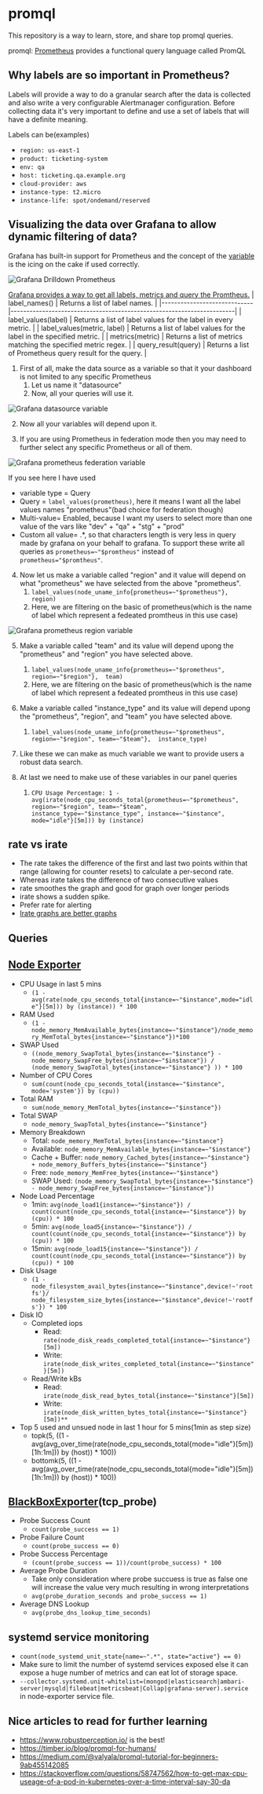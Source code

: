 # promql
This repository is a way to learn, store, and share top promql queries.

promql: [Prometheus](https://prometheus.io/) provides a functional query language called PromQL

## **Why labels are so important in Prometheus?**
Labels will provide a way to do a granular search after the data is collected and also write a very configurable Alertmanager configuration. Before collecting data it's very important to define and use a set of labels that will have a definite meaning.

Labels can be(examples)
- `region: us-east-1`
- `product: ticketing-system`
- `env: qa`
- `host: ticketing.qa.example.org`
- `cloud-provider: aws`
- `instance-type: t2.micro`
- `instance-life: spot/ondemand/reserved`

## Visualizing the data over Grafana to allow dynamic filtering of data?

Grafana has built-in support for Prometheus and the concept of the [variable]((https://grafana.com/docs/grafana/latest/variables/templates-and-variables/)) is the icing on the cake if used correctly.

![Grafana Drilldown Prometheus](https://github.com/shubhamc183/promql/blob/master/media/grfana_drill_down_prometheus.png?raw=true)

[Grafana provides a way to get all labels, metrics and query the Promtheus.](https://grafana.com/docs/grafana/latest/features/datasources/prometheus/#query-variable)
| label_names()               | Returns a list of label names.                                        |
|-----------------------------|-----------------------------------------------------------------------|
| label_values(label)         | Returns a list of label values for the label in every metric.         |
| label_values(metric, label) | Returns a list of label values for the label in the specified metric. |
| metrics(metric)             | Returns a list of metrics matching the specified metric regex.        |
| query_result(query)         | Returns a list of Prometheus query result for the query.              |

1. First of all, make the data source as a variable so that it your dashboard is not limited to any specific Prometheus
   1. Let us name it "datasource"
   2. Now, all your queries will use it.

![Grafana datasource variable](https://github.com/shubhamc183/promql/blob/master/media/datasource.png?raw=true)

2. Now all your variables will depend upon it.

3. If you are using Prometheus in federation mode then you may need to further select any specific Prometheus or all of them.

![Grafana prometheus federation variable](https://github.com/shubhamc183/promql/blob/master/media/prometheus_ferderation_var.png?raw=true)

If you see here I have used
- variable type = Query
- Query = `label_values(prometheus)`, here it means I want all the label values names "prometheus"(bad choice for federation though) 
- Multi-value= Enabled, because I want my users to select more than one value of the vars like "dev" + "qa" + "stg" + "prod"
- Custom all value= .*, so that characters length is very less in query made by grafana on your behalf to grafana. To support these write all queries as `prometheus=~"$promtheus"` instead of `prometheus="$promtheus"`.

4. Now let us make a variable called "region" and it value will depend on what "prometheus" we have selected from the above "prometheus".
   1. `label_values(node_uname_info{prometheus=~"$prometheus"}, region)`
   2. Here, we are filtering on the basic of prometheus(which is the name of label which represent a fedeated promtheus in this use case)

![Grafana prometheus region variable](https://github.com/shubhamc183/promql/blob/master/media/region_var.png?raw=true)

5. Make a variable called "team" and its value will depend upong the "prometheus" and "region" you have selected above.
   1. `label_values(node_uname_info{prometheus=~"$prometheus", region=~"$region"},  team)`
   2. Here, we are filtering on the basic of prometheus(which is the name of label which represent a fedeated promtheus in this use case)

6. Make a variable called "instance_type" and its value will depend upong the "prometheus", "region", and "team" you have selected above.
   1. `label_values(node_uname_info{prometheus=~"$prometheus", region=~"$region", team=~"$team"},  instance_type)`

7. Like these we can make as much variable we want to provide users a robust data search.

8. At last we need to make use of these variables in our panel queries
   1. `CPU Usage Percentage: 1 - avg(irate(node_cpu_seconds_total{prometheus=~"$prometheus", region=~"$region", team=~"$team",  instance_type=~"$instance_type", instance=~"$instance", mode="idle"}[5m])) by (instance)`

## rate vs irate
  - The rate takes the difference of the first and last two points within that range (allowing for counter resets) to calculate a per-second rate.
  - Whereas irate takes the difference of two consecutive values
  - rate smoothes the graph and good for graph over longer periods
  - irate shows a sudden spike.
  - Prefer rate for alerting
  - [Irate graphs are better graphs](https://www.robustperception.io/irate-graphs-are-better-graphs)

## Queries

## [Node Exporter](https://github.com/prometheus/node_exporter)
- CPU Usage in last 5 mins
  - `(1 - avg(rate(node_cpu_seconds_total{instance=~"$instance",mode="idle"}[5m])) by (instance)) * 100`
- RAM Used
  - `(1 - node_memory_MemAvailable_bytes{instance=~"$instance"}/node_memory_MemTotal_bytes{instance=~"$instance"})*100`
- SWAP Used
  - `((node_memory_SwapTotal_bytes{instance=~"$instance"} - node_memory_SwapFree_bytes{instance=~"$instance"}) / (node_memory_SwapTotal_bytes{instance=~"$instance"} )) * 100`
- Number of CPU Cores
  - `sum(count(node_cpu_seconds_total{instance=~"$instance", mode='system'}) by (cpu))`
- Total RAM
  - `sum(node_memory_MemTotal_bytes{instance=~"$instance"})`
- Total SWAP
  - `node_memory_SwapTotal_bytes{instance=~"$instance"}`
- Memory Breakdown
  - Total: `node_memory_MemTotal_bytes{instance=~"$instance"}`
  - Available: `node_memory_MemAvailable_bytes{instance=~"$instance"}`
  - Cache + Buffer: `node_memory_Cached_bytes{instance=~"$instance"} + node_memory_Buffers_bytes{instance=~"$instance"}`
  - Free: `node_memory_MemFree_bytes{instance=~"$instance"}`
  - SWAP Used: `(node_memory_SwapTotal_bytes{instance=~"$instance"} - node_memory_SwapFree_bytes{instance=~"$instance"})`
- Node Load Percentage
  - 1min: `avg(node_load1{instance=~"$instance"}) / count(count(node_cpu_seconds_total{instance=~"$instance"}) by (cpu)) * 100`
  - 5min: `avg(node_load5{instance=~"$instance"}) / count(count(node_cpu_seconds_total{instance=~"$instance"}) by (cpu)) * 100`
  - 15min: `avg(node_load15{instance=~"$instance"}) / count(count(node_cpu_seconds_total{instance=~"$instance"}) by (cpu)) * 100`
- Disk Usage
  - `(1 - node_filesystem_avail_bytes{instance=~"$instance",device!~'rootfs'}/ node_filesystem_size_bytes{instance=~"$instance",device!~'rootfs'}) * 100`
- Disk IO
  - Completed iops
    - Read: `rate(node_disk_reads_completed_total{instance=~"$instance"}[5m])`
    - Write: `irate(node_disk_writes_completed_total{instance=~"$instance"}[5m])`
  - Read/Write kBs
    - Read: `irate(node_disk_read_bytes_total{instance=~"$instance"}[5m])`
    - Write: `irate(node_disk_written_bytes_total{instance=~"$instance"}[5m])**`
- Top 5 used and unsued node in last 1 hour for 5 mins(1min as step size)
  - topk(5, ((1 - avg(avg_over_time(rate(node_cpu_seconds_total{mode="idle"}[5m])[1h:1m])) by (host)) * 100))
  - bottomk(5, ((1 - avg(avg_over_time(rate(node_cpu_seconds_total{mode="idle"}[5m])[1h:1m])) by (host)) * 100))

## [BlackBoxExporter](https://github.com/prometheus/blackbox_exporter)(tcp_probe)
- Probe Success Count
  - `count(probe_success == 1)`
- Probe Failure Count
  - `count(probe_success == 0)`
- Probe Success Percentage
  - `(count(probe_success == 1))/count(probe_success) * 100`
- Average Probe Duration
  - Take only consideration where probe succuess is true as false one will increase the value very much resulting in wrong interpretations
  - `avg(probe_duration_seconds and probe_success == 1)`
- Average DNS Lookup
  - `avg(probe_dns_lookup_time_seconds)`

## systemd service monitoring
- `count(node_systemd_unit_state{name=~".*", state="active"} == 0)`
- Make sure to limit the number of systemd services exposed else it can expose a huge number of metrics and can eat lot of storage space.
- `--collector.systemd.unit-whitelist=(mongod|elasticsearch|ambari-server|mysqld|filebeat|metricsbeat|Collap|grafana-server).service` in node-exporter service file.

## Nice articles to read for further learning
- https://www.robustperception.io/ is the best!
- https://timber.io/blog/promql-for-humans/
- https://medium.com/@valyala/promql-tutorial-for-beginners-9ab455142085
- https://stackoverflow.com/questions/58747562/how-to-get-max-cpu-useage-of-a-pod-in-kubernetes-over-a-time-interval-say-30-da
